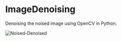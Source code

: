 # ImageDenoising
Denoising the noised image using OpenCV in Python.

![Noised-Denoised](https://raw.githubusercontent.com/rajatgoyal715/ImageDenoising/master/Screenshots/denoising.png)
